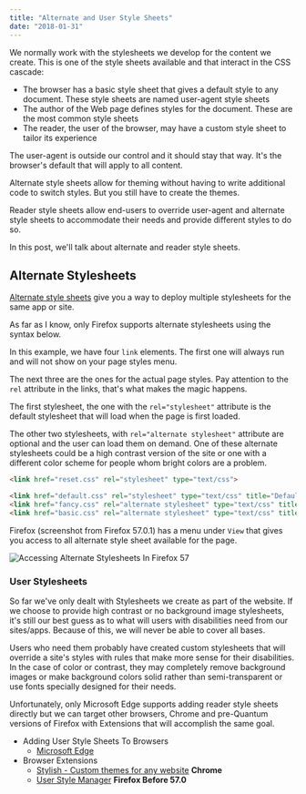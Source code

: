 ```yaml
---
title: "Alternate and User Style Sheets"
date: "2018-01-31"
---
```


We normally work with the stylesheets we develop for the content we create. This is one of the style sheets available and that interact in the CSS cascade:

* The browser has a basic style sheet that gives a default style to any document. These style sheets are named user-agent style sheets
* The author of the Web page defines styles for the document. These are the most common style sheets
* The reader, the user of the browser, may have a custom style sheet to tailor its experience

The user-agent is outside our control and it should stay that way. It's the browser's default that will apply to all content.

Alternate style sheets allow for theming without having to write additional code to switch styles. But you still have to create the themes.

Reader style sheets allow end-users to override user-agent and alternate style sheets to accommodate their needs and provide different styles to do so.

In this post, we'll talk about alternate and reader style sheets.

## Alternate Stylesheets

[Alternate style sheets](https://developer.mozilla.org/en-US/docs/Web/CSS/Alternative_style_sheets) give you a way to deploy multiple stylesheets for the same app or site.

As far as I know, only Firefox supports alternate stylesheets using the syntax below.

In this example, we have four `link` elements. The first one will always run and will not show on your page styles menu.

The next three are the ones for the actual page styles. Pay attention to the `rel` attribute in the links, that's what makes the magic happens.

The first stylesheet, the one with the `rel="stylesheet"` attribute is the default stylesheet that will load when the page is first loaded.

The other two stylesheets, with `rel="alternate stylesheet"` attribute are optional and the user can load them on demand. One of these alternate stylesheets could be a high contrast version of the site or one with a different color scheme for people whom bright colors are a problem.

```html
<link href="reset.css" rel="stylesheet" type="text/css">

<link href="default.css" rel="stylesheet" type="text/css" title="Default Style">
<link href="fancy.css" rel="alternate stylesheet" type="text/css" title="Fancy">
<link href="basic.css" rel="alternate stylesheet" type="text/css" title="Basic">
```

Firefox (screenshot from Firefox 57.0.1) has a menu under `View` that gives you access to all alternate style sheet available for the page.

![Accessing Alternate Stylesheets In Firefox 57](https://res.cloudinary.com/dfh6ihzvj/image/upload/c_scale,w_500/f_auto,q_auto/alternate-stylesheets-firefox)

### User Stylesheets

So far we've only dealt with Stylesheets we create as part of the website. If we choose to provide high contrast or no background image stylesheets, it's still our best guess as to what will users with disabilities need from our sites/apps. Because of this, we will never be able to cover all bases.

Users who need them probably have created custom stylesheets that will override a site's styles with rules that make more sense for their disabilities. In the case of color or contrast, they may completely remove background images or make background colors solid rather than semi-transparent or use fonts specially designed for their needs.

Unfortunately, only Microsoft Edge supports adding reader style sheets directly but we can target other browsers, Chrome and pre-Quantum versions of Firefox with Extensions that will accomplish the same goal.

* Adding User Style Sheets To Browsers
  * [Microsoft Edge](https://mcmw.abilitynet.org.uk/microsoft-edge-using-your-own-stylesheet/)
* Browser Extensions
  * [Stylish - Custom themes for any website](https://chrome.google.com/webstore/detail/stylish-custom-themes-for/fjnbnpbmkenffdnngjfgmeleoegfcffe) **Chrome**
  * [User Style Manager](https://addons.mozilla.org/en-US/firefox/addon/user-style-manager/) **Firefox Before 57.0**
